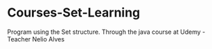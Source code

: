 # Courses-Set-Learning

Program using the Set structure. Through the java course at Udemy - Teacher Nelio Alves
